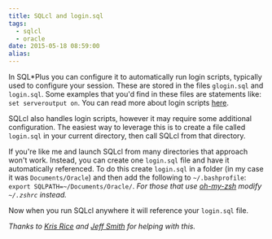 ```yaml
---
title: SQLcl and login.sql
tags:
  - sqlcl
  - oracle
date: 2015-05-18 08:59:00
alias:
---
```


In SQL*Plus you can configure it to automatically run login scripts, typically used to configure your session. These are stored in the files `glogin.sql` and `login.sql`. Some examples that you'd find in these files are statements like: `set serveroutput on`.  You can read more about login scripts [here](http://www.adp-gmbh.ch/ora/sqlplus/login.html).

SQLcl also handles login scripts, however it may require some additional configuration. The easiest way to leverage this is to create a file called `login.sql` in your current directory, then call SQLcl from that directory.

If you're like me and launch SQLcl from many directories that approach won't work. Instead, you can create one `login.sql` file and have it automatically referenced. To do this create `login.sql` in a folder (in my case it was `Documents/Oracle`) and then add the following to `~/.bashprofile`:  `export SQLPATH=~/Documents/Oracle/`. _For those that use [oh-my-zsh](https://github.com/robbyrussell/oh-my-zsh) modify `~/.zshrc` instead._

Now when you run SQLcl anywhere it will reference your `login.sql` file.

_Thanks to [Kris Rice](https://twitter.com/krisrice) and [Jeff Smith](https://twitter.com/thatjeffsmith) for helping with this._
